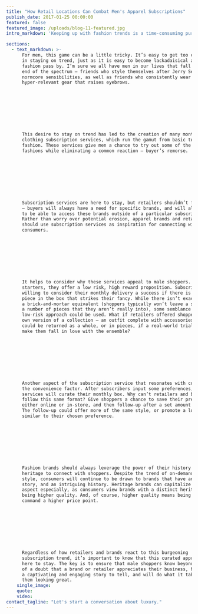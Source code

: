 ```yaml
---
title: "How Retail Locations Can Combat Men's Apparel Subscriptions"
publish_date: 2017-01-25 00:00:00
featured: false
featured_image: /uploads/blog-11-featured.jpg
intro_markdown: 'Keeping up with fashion trends is a time-consuming pursuit, and it’s easy for consumers to fall behind in the wardrobe department. The speed at which fashion turns over mimics the speed that society cycles through other industry trends. Just as Pok&eacute;mon Go, the Harlem Shake and hoverboards peaked before falling off a cliff, popular fashion follows this same rise and fall.​'

sections:
  - text_markdown: >-
      For men, this game can be a little tricky. It’s easy to get too caught up
      in staying on trend, just as it is easy to become lackadaisical and let
      fashion pass by. I’m sure we all have men in our lives that fall on either
      end of the spectrum – friends who style themselves after Jerry Seinfeld’s
      normcore sensibilities, as well as friends who consistently wear
      hyper-relevant gear that raises eyebrows.









      This desire to stay on trend has led to the creation of many monthly
      clothing subscription services, which run the gamut from basic to high
      fashion. These services give men a chance to try out some of the latest
      fashions while eliminating a common reaction – buyer’s remorse.









      Subscription services are here to stay, but retailers shouldn’t fret
      – buyers will always have a need for specific brands, and will always want
      to be able to access these brands outside of a particular subscription.
      Rather than worry over potential erosion, apparel brands and retailers
      should use subscription services as inspiration for connecting with today’s
      consumers.









      It helps to consider why these services appeal to male shoppers. For
      starters, they offer a low risk, high reward proposition. Subscribers are
      willing to consider their monthly delivery a success if there is only one
      piece in the box that strikes their fancy. While there isn’t exactly
      a brick-and-mortar equivalent (shoppers typically won’t leave a store with
      a number of pieces that they aren’t really into), some semblance of the
      low-risk approach could be used. What if retailers offered shoppers their
      own version of a collection – an outfit complete with accessories that
      could be returned as a whole, or in pieces, if a real-world trial didn’t
      make them fall in love with the ensemble?









      Another aspect of the subscription service that resonates with consumers is
      the convenience factor. After subscribers input some preferences, the
      services will curate their monthly box. Why can’t retailers and brands
      follow this same format? Give shoppers a chance to save their preferences,
      either online or in-store, and then follow-up after a set amount of time.
      The follow-up could offer more of the same style, or promote a look that is
      similar to their chosen preference.









      Fashion brands should always leverage the power of their history and
      heritage to connect with shoppers. Despite the trend of on-demand, curated
      style, consumers will continue to be drawn to brands that have an authentic
      story, and an intriguing history. Heritage brands can capitalize on this
      aspect especially, as consumers view brands with a distinct heritage as
      being higher quality. And, of course, higher quality means being able to
      command a higher price point.









      Regardless of how retailers and brands react to this burgeoning
      subscription trend, it’s important to know that this curated approach is
      here to stay. The key is to ensure that male shoppers know beyond a shadow
      of a doubt that a brand or retailer appreciates their business, has
      a captivating and engaging story to tell, and will do what it takes to keep
      them looking great.​
    single_image:
    quote:
    video:
contact_tagline: "Let's start a conversation about luxury."
---
```



